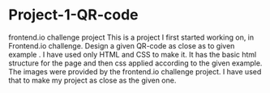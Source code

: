 # Project-1-QR-code
frontend.io challenge project
This is a project I first started working on, in Frontend.io challenge. Design a given QR-code as close as to given example . I have used only HTML and CSS to make it. It has the basic html structure for the page and then css applied according to the given example. The images were provided by the frontend.io challenge project. I have used that to make my project as close as the given one.
